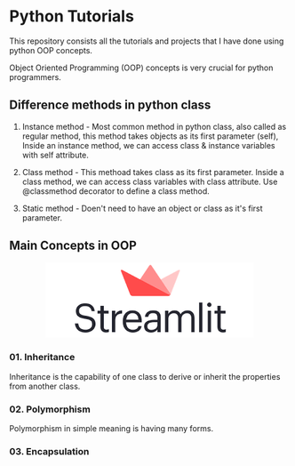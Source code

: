 # Python Tutorials

This repository consists all the tutorials and projects that I have done using  python OOP concepts.

Object Oriented Programming (OOP) concepts is very crucial for python programmers.

## Difference methods in python class
01. Instance method - Most common method in python class, also called as regular method, this method takes objects as its first parameter (self), Inside an instance method, we can access class & instance variables with self attribute.

02. Class method - This methoad takes class as its first parameter. Inside a class method, we can access class variables with class attribute. Use @classmethod decorator to define a class method.

03. Static method - Doen't need to have an object or class as it's first parameter. 

## Main Concepts in OOP
<p align="center">
  <img src="https://github.com/vidush5/Streamlit-Tutorials/blob/main/streamlit.png" />
</p>

### 01. Inheritance
Inheritance is the capability of one class to derive or inherit the properties from another class.

### 02. Polymorphism
Polymorphism in simple meaning is having many forms.

### 03. Encapsulation


